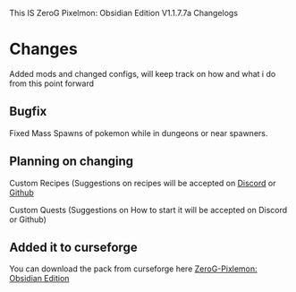 This IS ZeroG Pixelmon: Obsidian Edition V1.1.7.7a Changelogs
# Changes
Added mods and changed configs, will keep track on how and what i do from this point forward 
 

## Bugfix
Fixed Mass Spawns of pokemon while in dungeons or near spawners.
 

## Planning on changing

Custom Recipes (Suggestions on recipes will be accepted on [Discord](https://discord.gg/aaXAX9z) or [Github](https://github.com/ZeroG-Network/ZeroG-Pixelmon-Obsidian-Edition/issues)

Custom Quests (Suggestions on How to start it will be accepted on Discord or Github)

## Added it to curseforge
You can download the pack from curseforge here [ZeroG-Pixlemon: Obsidian Edition](https://legacy.curseforge.com/minecraft/modpacks/zerog-pixlemon-obsidian-edition/files/all)
